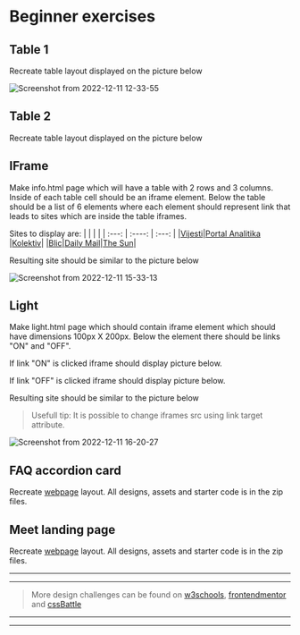 # Beginner exercises

## Table 1

Recreate table layout displayed on the picture below

![Screenshot from 2022-12-11 12-33-55](https://user-images.githubusercontent.com/66704768/206912163-142b8be6-8b03-4069-8677-7c8133a88381.png)

## Table 2

Recreate table layout displayed on the picture below

## IFrame

Make info.html page which will have a table with 2 rows and 3 columns. Inside of each table cell should be an iframe element. Below the table should be a list of 6 elements where each element should represent link that leads to sites which are inside the table iframes.

Sites to display are:
| | | |
| :---: | :----: | :---: |
|[Vijesti](​https://www.vijesti.me)|[Portal Analitika](​https://portalanalitika.me/​) |[Kolektiv](​https://kolektiv.me/​)|
|[Blic](​https://www.blic.rs)|[Daily Mail](​https://www.dailymail.co.uk/home/index.html​)|[The Sun](​https://www.thesun.co.uk/)|

Resulting site should be similar to the picture below

![Screenshot from 2022-12-11 15-33-13](https://user-images.githubusercontent.com/66704768/206912184-fd808ddc-2732-4c26-bc21-fdc11a73c376.png)

## Light

Make light.html page which should contain iframe element which should have dimensions 100px X 200px. Below the element there should be links "ON" and "OFF".

If link "ON" is clicked iframe should display picture below.

If link "OFF" is clicked iframe should display picture below.

Resulting site should be similar to the picture below

> Usefull tip: It is possible to change iframes src using link target attribute.

![Screenshot from 2022-12-11 16-20-27](https://user-images.githubusercontent.com/66704768/206912241-be7c3247-3db1-45bb-94fc-5752bfbbd3c4.png)

## FAQ accordion card

Recreate [webpage](https://faq-accordion-card-indol.vercel.app/) layout. All designs, assets and starter code is in the zip files.

## Meet landing page

Recreate [webpage](https://meet-landing-page-woad.vercel.app/) layout. All designs, assets and starter code is in the zip files.

---

---

> More design challenges can be found on [w3schools](https://www.w3schools.com/w3css/w3css_templates.asp), [frontendmentor](https://www.frontendmentor.io/) and [cssBattle](https://cssbattle.dev/)

---

---
